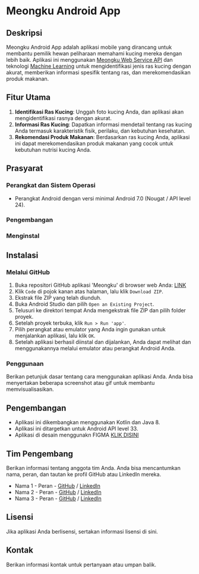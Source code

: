 # Meongku Android App

## Deskripsi

Meongku Android App adalah aplikasi mobile yang dirancang untuk membantu pemilik hewan peliharaan memahami kucing mereka dengan lebih baik. Aplikasi ini menggunakan [Meongku Web Service API](https://github.com/arisafriyanto/meongku-capstone-project/tree/main/Cloud_computing) dan teknologi [Machine Learning](https://github.com/arisafriyanto/meongku-capstone-project/tree/main/Machine_learning) untuk mengidentifikasi jenis ras kucing dengan akurat, memberikan informasi spesifik tentang ras, dan merekomendasikan produk makanan.


## Fitur Utama

1. **Identifikasi Ras Kucing**: Unggah foto kucing Anda, dan aplikasi akan mengidentifikasi rasnya dengan akurat.
2. **Informasi Ras Kucing**: Dapatkan informasi mendetail tentang ras kucing Anda termasuk karakteristik fisik, perilaku, dan kebutuhan kesehatan.
3. **Rekomendasi Produk Makanan**: Berdasarkan ras kucing Anda, aplikasi ini dapat merekomendasikan produk makanan yang cocok untuk kebutuhan nutrisi kucing Anda.

## Prasyarat

### Perangkat dan Sistem Operasi
- Perangkat Android dengan versi minimal Android 7.0 (Nougat / API level 24). 

### Pengembangan


### Menginstal

## Instalasi

### Melalui GitHub

1. Buka repositori GitHub aplikasi 'Meongku' di browser web Anda: [LINK](https://github.com/Jevon-ap/Meongku)
2. Klik `Code` di pojok kanan atas halaman, lalu klik `Download ZIP`.
3. Ekstrak file ZIP yang telah diunduh.
4. Buka Android Studio dan pilih `Open an Existing Project`.
5. Telusuri ke direktori tempat Anda mengekstrak file ZIP dan pilih folder proyek.
6. Setelah proyek terbuka, klik `Run > Run 'app'`.
7. Pilih perangkat atau emulator yang Anda ingin gunakan untuk menjalankan aplikasi, lalu klik `OK`.
8. Setelah aplikasi berhasil diinstal dan dijalankan, Anda dapat melihat dan menggunakannya melalui emulator atau perangkat Android Anda.

### Penggunaan

Berikan petunjuk dasar tentang cara menggunakan aplikasi Anda. Anda bisa menyertakan beberapa screenshot atau gif untuk membantu memvisualisasikan.

## Pengembangan

- Aplikasi ini dikembangkan menggunakan Kotlin dan Java 8.
- Aplikasi ini ditargetkan untuk Android API level 33.
- Aplikasi di desain menggunakn FIGMA  [KLIK DISINI](https://www.figma.com/file/afKTL6nhRm9K1EvqpZJOrw/Untitled?type=design&node-id=25-214&t=Eu2plum8eh7KxVgD-0)


## Tim Pengembang

Berikan informasi tentang anggota tim Anda. Anda bisa mencantumkan nama, peran, dan tautan ke profil GitHub atau LinkedIn mereka.

- Nama 1 - Peran - [GitHub](link) / [LinkedIn](link)
- Nama 2 - Peran - [GitHub](link) / [LinkedIn](link)
- Nama 3 - Peran - [GitHub](link) / [LinkedIn](link)

## Lisensi

Jika aplikasi Anda berlisensi, sertakan informasi lisensi di sini.

## Kontak

Berikan informasi kontak untuk pertanyaan atau umpan balik.
